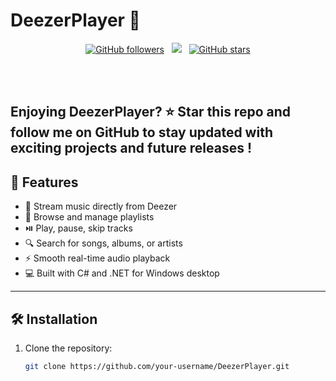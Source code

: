 # DeezerPlayer 🎵
<p align="center">
  <!-- GitHub followers -->
  <a href="https://github.com/hugoegry"><img src="https://img.shields.io/github/followers/hugoegry?style=social" alt="GitHub followers"></a>
  &nbsp;
  <!--mail-->
  <a href="mailto:hugo.egry@epitech.eu"><img src="https://img.shields.io/badge/Email-hugo.egry@epitech.eu-blue?style=social&logo=gmail"></a> <!--@ = maildotru-->
  &nbsp;
  <!-- Repo stars -->
  <a href="https://github.com/rishikagupta2468?tab=stars"><img src="https://img.shields.io/github/stars/hugoegry?style=social" alt="GitHub stars"></a>
</p>
<br><br>


<h2 align="A <strong>modern C# desktop music player</strong> integrating the <strong>Deezer API</strong>, designed for seamless streaming, playlist management, and real-time audio playback with a clean, intuitive interface.</h2>  

---

<h3 align="center">Enjoying DeezerPlayer? ⭐ Star this repo and follow me on GitHub to stay updated with exciting projects and future releases !</h3>   

## 🚀 Features

- 🎵 Stream music directly from Deezer
- 📂 Browse and manage playlists
- ⏯️ Play, pause, skip tracks
- 🔍 Search for songs, albums, or artists
- ⚡ Smooth real-time audio playback
- 💻 Built with C# and .NET for Windows desktop

---

## 🛠 Installation

1. Clone the repository:
   ```bash
   git clone https://github.com/your-username/DeezerPlayer.git

